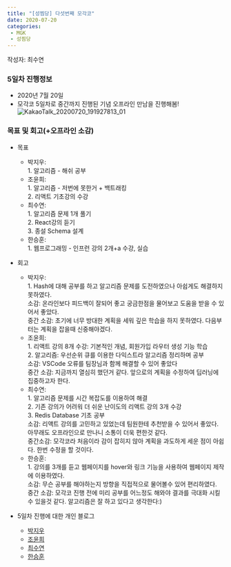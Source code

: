 ```yaml
---
title: "[성찜당] 다섯번째 모각코"
date: 2020-07-20
categories: 
 - MGK
 - 성찜당
--- 
```


작성자: 최수연

### 5일차 진행정보  

+ 2020년 7월 20일  
+ 모각코 5일차로 중간까지 진행된 기념 오프라인 만남을 진행해봄!  
![KakaoTalk_20200720_191927813_01](https://user-images.githubusercontent.com/28749734/87935358-eb1dec00-cacb-11ea-96d9-e28861c9d331.jpg)  


### 목표 및 회고(+오프라인 소감)    
+ 목표  
  - 박지우:   
        1. 알고리즘 - 해쉬 공부  
  - 조윤희:   
        1. 알고리즘 - 저번에 못한거 + 백트래킹     
        2. 리액트 기초강의 수강      
  - 최수연:   
        1. 알고리즘 문제 1개 풀기  
        2. React강의 듣기    
        3. 종설 Schema 설계   
  - 한승훈:   
        1. 웹프로그래밍 - 인프런 강의 2개+a 수강, 실습   
    
+ 회고  
  - 박지우:  
        1. Hash에 대해 공부를 하고 알고리즘 문제를 도전하였으나 아쉽게도 해결하지 못하였다.  
        소감: 온라인보다 피드백이 잘되어 좋고 궁금한점을 물어보고 도움을 받을 수 있어서 좋았다.  
        중간 소감: 초기에 너무 방대한 계획을 세워 깊은 학습을 하지 못하였다. 다음부터는 계획을 잡을때 신중해야겠다.     
  - 조윤희:   
        1. 리액트 강의 8개 수강: 기본적인 개념, 회원가입 라우터 생성 기능 학습  
        2. 알고리즘: 우선순위 큐를 이용한 다익스트라 알고리즘 정리하며 공부  
        소감: VSCode 오류를 팀장님과 함께 해결할 수 있어 좋았다  
        중간 소감: 지금까지 열심히 했던거 같다. 앞으로의 계획을 수정하여 딥러닝에 집중하고자 한다.  
  - 최수연:   
        1. 알고리즘 문제를 시간 복잡도를 이용하여 해결  
        2. 기존 강의가 어려워 더 쉬운 난이도의 리액트 강의 3개 수강  
        3. Redis Database 기초 공부  
        소감: 리액트 강의를 고민하고 있었는데 팀원한테 추천받을 수 있어서 좋았다. 아무래도 오프라인으로 만나니 소통이 더욱 편한것 같다.  
        중간소감: 모각코라 처음이라 감이 잡히지 않아 계획을 과도하게 세운 점이 아쉽다. 한번 수정을 할 것이다.  
  - 한승훈:  
        1. 강의를 3개를 듣고 웹페이지를 hover와 링크 기능을 사용하여 웹페이지 제작에 이용하였다.  
        소감: 무슨 공부를 해야하는지 방향을 직접적으로 물어볼수 있어 편리하였다.  
        중간 소감: 모각코 진행 전에 미리 공부를 어느정도 해와야 결과를 극대화 시킬 수 있을것 같다. 알고리즘은 잘 하고 있다고 생각한다:)  
  
  
+ 5일차 진행에 대한 개인 블로그  
  - [박지우](https://jwpark6.github.io/day5/)  
  - [조윤희](https://uni2237.github.io/mgc/mgc05/)  
  - [최수연](https://suyeonchoi.github.io/mgk/%EB%AA%A8%EA%B0%81%EC%BD%94/sixth-mgk-post/)  
  - [한승훈](https://gooriiie.github.io/%EB%AA%A8%EA%B0%81%EC%BD%94-5%EC%A3%BC%EC%B0%A8-%EB%AA%A9%ED%91%9C%EC%99%80-%ED%9A%8C%EA%B3%A0/)  
 
